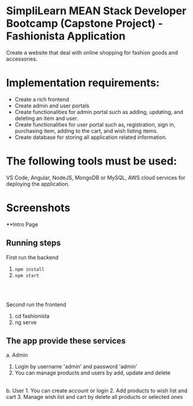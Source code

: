 # SimpliLearn MEAN Stack Developer Bootcamp (Capstone Project) - Fashionista Application
Create a website that deal with online shopping for fashion goods and accessories.  

# Implementation requirements:
* Create a rich frontend
* Create admin and user portals
* Create functionalities for admin portal such as adding, updating, and deleting an item and user.
* Create functionalities for user portal such as, registration, sign in, purchasing item, adding to the cart, and wish listing items.
* Create database for storing all application related information.
 
# The following tools must be used:
VS Code, Angular, NodeJS, MongoDB or MySQL, AWS cloud services for deploying the application.

# Screenshots 
**Intro Page


## Running steps 
First run the backend
1. `npm install`
2. `npm start`
<br />
<br />

Second run the frontend
1. cd fashionista
2. ng serve

## The app provide these services
a. Admin
1. Login by username 'admin' and password 'admin'
2. You can manage products and users by add, update and delete
<br />
b. User
1. You can create account or login
2. Add products to wish list and cart 
3. Manage wish list and cart by delete all products or selected ones
